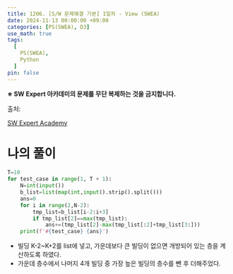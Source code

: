 ```yaml
---
title: 1206. [S/W 문제해결 기본] 1일차 - View (SWEA)
date: 2024-11-13 00:00:00 +09:00
categories: [PS(SWEA), D3]
use_math: true
tags:
  [
    PS(SWEA),
    Python
  ]
pin: false
---
```


**※ SW Expert 아카데미의 문제를 무단 복제하는 것을 금지합니다.**

출처: 

[SW Expert Academy](https://swexpertacademy.com/main/code/problem/problemDetail.do?problemLevel=3&contestProbId=AV134DPqAA8CFAYh&categoryId=AV134DPqAA8CFAYh&categoryType=CODE&problemTitle=&orderBy=RECOMMEND_COUNT&selectCodeLang=PYTHON&select-1=3&pageSize=10&pageIndex=1)

# 나의 풀이

```python
T=10
for test_case in range(1, T + 1):
    N=int(input())
    b_list=list(map(int,input().strip().split()))
    ans=0
    for i in range(2,N-2):
        tmp_list=b_list[i-2:i+3]
        if tmp_list[2]==max(tmp_list):
            ans+=(tmp_list[2]-max(tmp_list[:2]+tmp_list[3:]))
    print(f'#{test_case} {ans}')
```

- 빌딩 K-2~K+2를 list에 넣고, 가운데보다 큰 빌딩이 없으면 개방되어 있는 층을 계산하도록 하였다.
- 가운데 층수에서 나머지 4개 빌딩 중 가장 높은 빌딩의 층수를 뺀 후 더해주었다.
